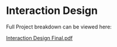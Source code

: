 # Interaction Design

Full Project breakdown can be viewed here:

[Interaction Design Final.pdf](https://github.com/butrinto/Interaction-Design/files/10548102/Interaction.Design.Final.pdf)


